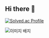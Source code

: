 ## Hi there 👋
[![Solved.ac Profile](http://mazassumnida.wtf/api/v2/generate_badge?boj=choe180115)](https://solved.ac/choe180115/)

<img src="https://tryhackme-badges.s3.amazonaws.com/a01039574485.png" alt="이미지 배지" />
